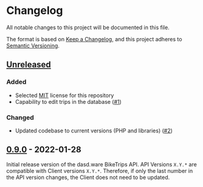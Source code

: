 # Changelog

All notable changes to this project will be documented in this file.

The format is based on [Keep a Changelog](https://keepachangelog.com/en/1.0.0/),
and this project adheres to [Semantic Versioning](https://semver.org/spec/v2.0.0.html).

## [Unreleased]

### Added

- Selected [MIT](https://spdx.org/licenses/MIT.html) license for this repository
- Capability to edit trips in the database ([#1](https://github.com/dasdware/dw-bike-trips-api/issues/1))

### Changed

- Updated codebase to current versions (PHP and libraries) ([#2](https://github.com/dasdware/dw-bike-trips-api/issues/2))

## [0.9.0] - 2022-01-28

Initial release version of the dasd.ware BikeTrips API. API Versions `X.Y.*` are compatible with Client versions `X.Y.*`. Therefore, if only the last number in the API version changes, the Client does not need to be updated.

[unreleased]: https://github.com/dasdware/dw-bike-trips-api/compare/v0.9.0...HEAD
[0.9.0]: https://github.com/dasdware/dw-bike-trips-api/releases/tag/v0.9.0
